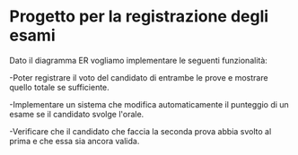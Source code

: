 # Progetto per la registrazione degli esami

Dato il diagramma ER vogliamo implementare le seguenti funzionalità:

-Poter registrare il voto del candidato di entrambe le prove e mostrare quello totale se sufficiente.

-Implementare un sistema che modifica automaticamente il punteggio di un esame se il candidato svolge l'orale.

-Verificare che il candidato che faccia la seconda prova abbia svolto al prima e che essa sia ancora valida.
